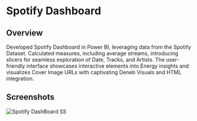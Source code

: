 # Spotify Dashboard

## Overview
Developed Spotify Dashboard in Power BI, leveraging data from the Spotify Dataset. Calculated measures, including average streams, introducing slicers for seamless exploration of Date, Tracks, and Artists. The user-friendly interface showcases interactive elements into Energy insights and visualizes Cover Image URLs with captivating Deneb Visuals and HTML integration.

## Screenshots


![Spotify DashBoard SS](https://github.com/abhisheklahase29/Dashboards/assets/102788394/0e3b3eed-48ca-47bd-abba-086511d21a9c)
